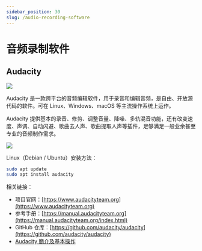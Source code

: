 ```yaml
---
sidebar_position: 30
slug: /audio-recording-software
---
```


# 音频录制软件



## Audacity

![](https://static.getiot.tech/audacity-logo.png#center)

Audacity 是一款跨平台的音频编辑软件，用于录音和编辑音频，是自由、开放源代码的软件。可在 Linux、Windows、macOS 等主流操作系统上运作。

Audacity 提供基本的录音、修剪、调整音量、降噪、多轨混音功能，还有改变速度、声调、自动闪避、歌曲去人声、歌曲提取人声等插件，足够满足一般业余甚至专业的音频制作需求。

![](https://static.getiot.tech/audacity-screenshot.png#center)

Linux（Debian / Ubuntu）安装方法：

```bash
sudo apt update
sudo apt install audacity
```

相关链接：

- 项目官网：[https://www.audacityteam.org](https://www.audacityteam.org)
- 参考手册：[https://manual.audacityteam.org](https://manual.audacityteam.org/index.html)
- GitHub 仓库：[https://github.com/audacity/audacity](https://github.com/audacity/audacity)
- [Audacity 簡介及基本操作](http://www.kyyeung.com/Computer/Audacity/audacity.htm)



